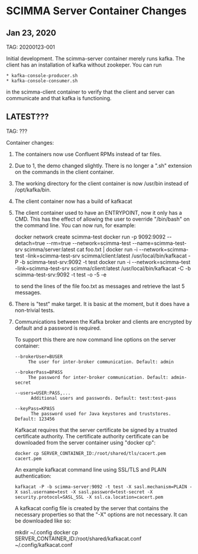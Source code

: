 # SCIMMA Server Container Changes

## Jan 23, 2020

TAG: 20200123-001

Initial development. The scimma-server container merely runs kafka. The client
has an installation of kafka without zookeper. You can run 

    * kafka-console-producer.sh
    * kafka-console-consumer.sh

in the scimma-client container to verify that the client and server can communicate and that kafka is
functioning.

## LATEST???

TAG: ???

Container changes:

  1. The containers now use Confluent RPMs instead of tar files.
  2. Due to 1, the demo changed slightly. There is no longer a 
     ".sh" extension on the commands in the client container.
  3. The working directory for the client container is now /usr/bin
     instead of /opt/kafka/bin.
  4. The client container now has a build of kafkacat
  5. The client container used to have an ENTRYPOINT, now
     it only has a CMD. This has the effect of allowing the user 
     to override "/bin/bash" on the command line. You can now run, for example:

        docker network create scimma-test
        docker run -p 9092:9092 --detach=true --rm=true --network=scimma-test --name=scimma-test-srv scimma/server:latest
        cat foo.txt | docker run  -i --network=scimma-test -link=scimma-test-srv scimma/client:latest /usr/local/bin/kafkacat -P -b scimma-test-srv:9092 -t test
        docker run  -i --network=scimma-test -link=scimma-test-srv scimma/client:latest /usr/local/bin/kafkacat -C -b scimma-test-srv:9092 -t test  -o -5 -e

     to send the lines of the file foo.txt as messages and retrieve the last 5 messages.

  6. There is "test" make target. It is basic at the moment, but it does have a non-trivial tests.

  7. Communications between the Kafka broker and clients are encrypted by default and a password is required.

     To support this there are now command line options on the server container:

         --brokerUser=BUSER
              The user for inter-broker communication. Default: admin

         --brokerPass=BPASS
              The password for inter-broker communication. Default: admin-secret

         --users=USER:PASS,...
               Additional users and passwords. Default: test:test-pass

         --keyPass=KPASS
               The password used for Java keystores and truststores. Default: 123456

     Kafkacat requires that the server certificate be signed by a trusted certificate
     authority. The certificate authority certificate can be downloaded from the
     server container using "docker cp":

         docker cp SERVER_CONTAINER_ID:/root/shared/tls/cacert.pem cacert.pem

     An example kafkacat command line using SSL/TLS and PLAIN authentication:

         kafkacat -P -b scimma-server:9092 -t test -X sasl.mechanism=PLAIN -X sasl.username=test -X sasl.password=test-secret -X security.protocol=SASL_SSL -X ssl.ca.location=cacert.pem

     A kafkacat config file is created by the server that contains the necessary
     properties so that the "-X" options are not necessary. It can be downloaded
     like so:

        mkdir ~/.config
        docker cp SERVER_CONTAINER_ID:/root/shared/kafkacat.conf ~/.config/kafkacat.conf


